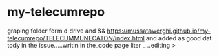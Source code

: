 # my-telecumrepo
graping folder form d drive
and && https://mussatawerghi.github.io/my-telecumrepo/TELECUMMUNECATON/index.html
and added as good dat tody in the issue.....writin in the_code page liter _ ..editing >
